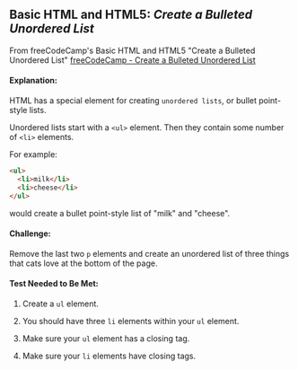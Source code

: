 ## Basic HTML and HTML5: *Create a Bulleted Unordered List*
From freeCodeCamp's Basic HTML and HTML5 "Create a Bulleted Unordered List"
[freeCodeCamp - Create a Bulleted Unordered List](https://beta.freecodecamp.org/en/challenges/basic-html-and-html5/create-a-bulleted-unordered-list)

#### **Explanation:**

HTML has a special element for creating `unordered lists`, or bullet point-style lists.

Unordered lists start with a `<ul>` element. Then they contain some number of `<li>` elements.

For example:
``` html
<ul>
  <li>milk</li>
  <li>cheese</li>
</ul>
```
would create a bullet point-style list of "milk" and "cheese".

#### **Challenge:**

Remove the last two `p` elements and create an unordered list of three things that cats love at the bottom of the page.

#### **Test Needed to Be Met:**

1. Create a `ul` element.

2. You should have three `li` elements within your `ul` element.

3. Make sure your `ul` element has a closing tag.

4. Make sure your `li` elements have closing tags.
